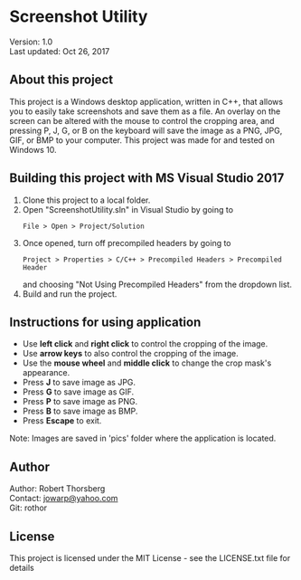 # Screenshot Utility

Version: 1.0  
Last updated: Oct 26, 2017

## About this project

This project is a Windows desktop application, written in C++, that allows you to easily take screenshots and save them as a file. An overlay on the screen can be altered with the mouse to control the cropping area, and pressing P, J, G, or B on the keyboard will save the image as a PNG, JPG, GIF, or BMP to your computer. This project was made for and tested on Windows 10.

## Building this project with MS Visual Studio 2017

1. Clone this project to a local folder.
2. Open "ScreenshotUtility.sln" in Visual Studio by going to
	```
	File > Open > Project/Solution
	```
3. Once opened, turn off precompiled headers by going to
	```
	Project > Properties > C/C++ > Precompiled Headers > Precompiled Header
	```
	and choosing "Not Using Precompiled Headers" from the dropdown list.
4. Build and run the project.

## Instructions for using application

- Use **left click** and **right click** to control the cropping of the image.
- Use **arrow keys** to also control the cropping of the image.
- Use the **mouse wheel** and **middle click** to change the crop mask's appearance.
- Press **J** to save image as JPG.
- Press **G** to save image as GIF.
- Press **P** to save image as PNG.
- Press **B** to save image as BMP.
- Press **Escape** to exit.

Note: Images are saved in 'pics' folder where the application is located.

## Author

Author: Robert Thorsberg  
Contact: jowarp@yahoo.com  
Git: rothor

## License

This project is licensed under the MIT License - see the LICENSE.txt file for details